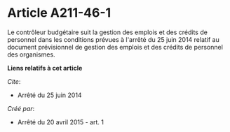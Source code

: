 # Article A211-46-1

Le contrôleur budgétaire suit la gestion des emplois et des crédits de personnel dans les conditions prévues à l'arrêté du 25
juin 2014 relatif au document prévisionnel de gestion des emplois et des crédits de personnel des organismes.

**Liens relatifs à cet article**

_Cite_:

  - Arrêté du 25 juin 2014

_Créé par_:

  - Arrêté du 20 avril 2015 - art. 1
